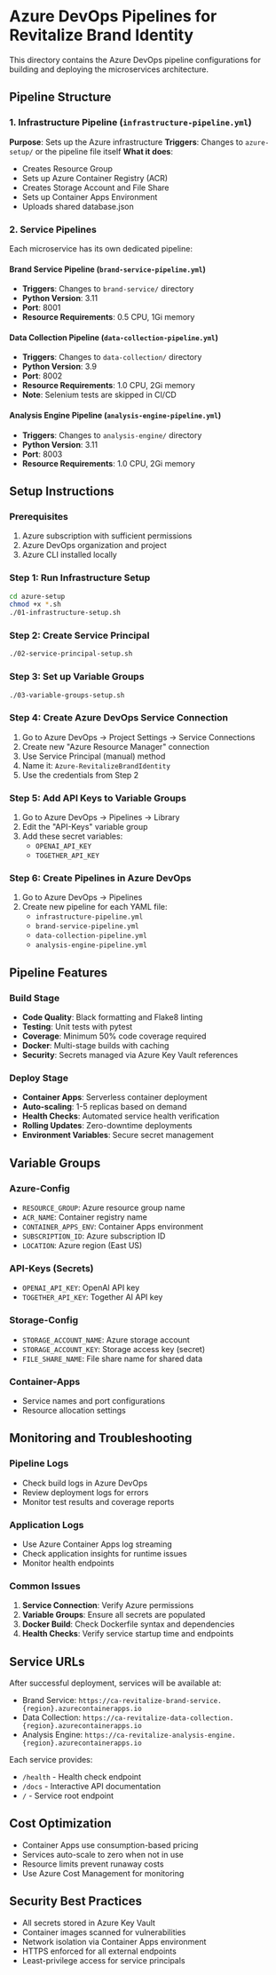 # Azure DevOps Pipelines for Revitalize Brand Identity

This directory contains the Azure DevOps pipeline configurations for building and deploying the microservices architecture.

## Pipeline Structure

### 1. Infrastructure Pipeline (`infrastructure-pipeline.yml`)
**Purpose**: Sets up the Azure infrastructure
**Triggers**: Changes to `azure-setup/` or the pipeline file itself
**What it does**:
- Creates Resource Group
- Sets up Azure Container Registry (ACR)
- Creates Storage Account and File Share
- Sets up Container Apps Environment
- Uploads shared database.json

### 2. Service Pipelines
Each microservice has its own dedicated pipeline:

#### Brand Service Pipeline (`brand-service-pipeline.yml`)
- **Triggers**: Changes to `brand-service/` directory
- **Python Version**: 3.11
- **Port**: 8001
- **Resource Requirements**: 0.5 CPU, 1Gi memory

#### Data Collection Pipeline (`data-collection-pipeline.yml`)
- **Triggers**: Changes to `data-collection/` directory  
- **Python Version**: 3.9
- **Port**: 8002
- **Resource Requirements**: 1.0 CPU, 2Gi memory
- **Note**: Selenium tests are skipped in CI/CD

#### Analysis Engine Pipeline (`analysis-engine-pipeline.yml`)
- **Triggers**: Changes to `analysis-engine/` directory
- **Python Version**: 3.11  
- **Port**: 8003
- **Resource Requirements**: 1.0 CPU, 2Gi memory

## Setup Instructions

### Prerequisites
1. Azure subscription with sufficient permissions
2. Azure DevOps organization and project
3. Azure CLI installed locally

### Step 1: Run Infrastructure Setup
```bash
cd azure-setup
chmod +x *.sh
./01-infrastructure-setup.sh
```

### Step 2: Create Service Principal
```bash
./02-service-principal-setup.sh
```

### Step 3: Set up Variable Groups
```bash
./03-variable-groups-setup.sh
```

### Step 4: Create Azure DevOps Service Connection
1. Go to Azure DevOps → Project Settings → Service Connections
2. Create new "Azure Resource Manager" connection
3. Use Service Principal (manual) method
4. Name it: `Azure-RevitalizeBrandIdentity`
5. Use the credentials from Step 2

### Step 5: Add API Keys to Variable Groups
1. Go to Azure DevOps → Pipelines → Library
2. Edit the "API-Keys" variable group
3. Add these secret variables:
   - `OPENAI_API_KEY`
   - `TOGETHER_API_KEY`

### Step 6: Create Pipelines in Azure DevOps
1. Go to Azure DevOps → Pipelines
2. Create new pipeline for each YAML file:
   - `infrastructure-pipeline.yml`
   - `brand-service-pipeline.yml`
   - `data-collection-pipeline.yml`
   - `analysis-engine-pipeline.yml`

## Pipeline Features

### Build Stage
- **Code Quality**: Black formatting and Flake8 linting
- **Testing**: Unit tests with pytest
- **Coverage**: Minimum 50% code coverage required
- **Docker**: Multi-stage builds with caching
- **Security**: Secrets managed via Azure Key Vault references

### Deploy Stage
- **Container Apps**: Serverless container deployment
- **Auto-scaling**: 1-5 replicas based on demand
- **Health Checks**: Automated service health verification
- **Rolling Updates**: Zero-downtime deployments
- **Environment Variables**: Secure secret management

## Variable Groups

### Azure-Config
- `RESOURCE_GROUP`: Azure resource group name
- `ACR_NAME`: Container registry name
- `CONTAINER_APPS_ENV`: Container Apps environment
- `SUBSCRIPTION_ID`: Azure subscription ID
- `LOCATION`: Azure region (East US)

### API-Keys (Secrets)
- `OPENAI_API_KEY`: OpenAI API key
- `TOGETHER_API_KEY`: Together AI API key

### Storage-Config
- `STORAGE_ACCOUNT_NAME`: Azure storage account
- `STORAGE_ACCOUNT_KEY`: Storage access key (secret)
- `FILE_SHARE_NAME`: File share name for shared data

### Container-Apps
- Service names and port configurations
- Resource allocation settings

## Monitoring and Troubleshooting

### Pipeline Logs
- Check build logs in Azure DevOps
- Review deployment logs for errors
- Monitor test results and coverage reports

### Application Logs
- Use Azure Container Apps log streaming
- Check application insights for runtime issues
- Monitor health endpoints

### Common Issues
1. **Service Connection**: Verify Azure permissions
2. **Variable Groups**: Ensure all secrets are populated
3. **Docker Build**: Check Dockerfile syntax and dependencies
4. **Health Checks**: Verify service startup time and endpoints

## Service URLs
After successful deployment, services will be available at:
- Brand Service: `https://ca-revitalize-brand-service.{region}.azurecontainerapps.io`
- Data Collection: `https://ca-revitalize-data-collection.{region}.azurecontainerapps.io`
- Analysis Engine: `https://ca-revitalize-analysis-engine.{region}.azurecontainerapps.io`

Each service provides:
- `/health` - Health check endpoint
- `/docs` - Interactive API documentation
- `/` - Service root endpoint

## Cost Optimization
- Container Apps use consumption-based pricing
- Services auto-scale to zero when not in use
- Resource limits prevent runaway costs
- Use Azure Cost Management for monitoring

## Security Best Practices
- All secrets stored in Azure Key Vault
- Container images scanned for vulnerabilities
- Network isolation via Container Apps environment
- HTTPS enforced for all external endpoints
- Least-privilege access for service principals